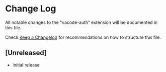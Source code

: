 # Change Log

All notable changes to the "vacode-auth" extension will be documented in this file.

Check [Keep a Changelog](http://keepachangelog.com/) for recommendations on how to structure this file.

## [Unreleased]

- Initial release